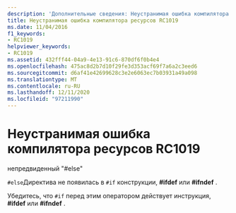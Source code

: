 ```yaml
---
description: 'Дополнительные сведения: Неустранимая ошибка компилятора ресурсов RC1019'
title: Неустранимая ошибка компилятора ресурсов RC1019
ms.date: 11/04/2016
f1_keywords:
- RC1019
helpviewer_keywords:
- RC1019
ms.assetid: 432fff44-04a9-4e13-91c6-870df6f0b4e4
ms.openlocfilehash: 475ac8d2b7d10f29fe3d353acf69f7a6a2c3eed6
ms.sourcegitcommit: d6af41e42699628c3e2e6063ec7b03931a49a098
ms.translationtype: MT
ms.contentlocale: ru-RU
ms.lasthandoff: 12/11/2020
ms.locfileid: "97211990"
---
```

# <a name="resource-compiler-fatal-error-rc1019"></a>Неустранимая ошибка компилятора ресурсов RC1019

непредвиденный "#else"

`#else`Директива не появилась в `#if` конструкции, **#ifdef** или **#ifndef** .

Убедитесь, что `#if` перед этим оператором действует инструкция, **#ifdef** или **#ifndef** .
